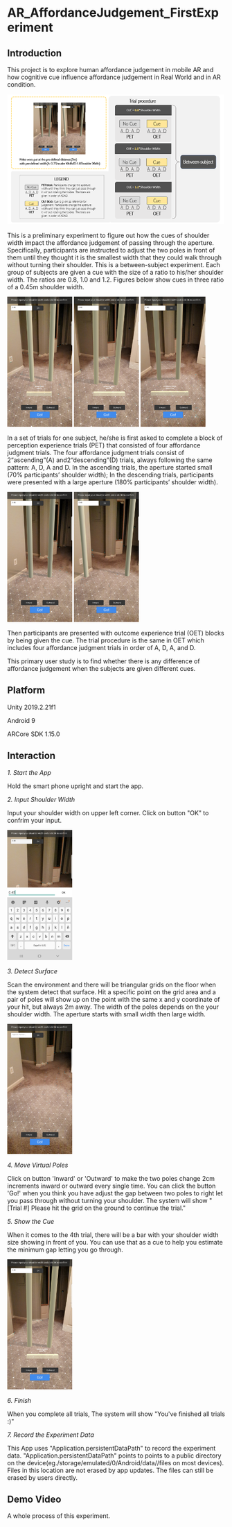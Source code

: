 # AR_AffordanceJudgement_FirstExperiment

## Introduction
This project is to explore human affordance judgement in mobile AR and how cognitive cue influence affordance judgement in Real World and in AR condition.  

<img src="https://raw.githubusercontent.com/zy0531/AR_AffordanceJudgement_FirstExperiment/master/Capture/trial%20procedure.png" width="500" height="300"/>

This is a preliminary experiment to figure out how the cues of shoulder width impact the affordance judgement of passing through the aperture. Specifically, participants are instructed to adjust the two poles in front of them until they thought it is the smallest width that they could walk through without turning their shoulder. This is a between-subject experiment. Each group of subjects are given a cue with the size of a ratio to his/her shoulder width. The ratios are 0.8, 1.0 and 1.2. Figures below show cues in three ratio of a 0.45m shoulder width. 

<img src="https://raw.githubusercontent.com/zy0531/AR_AffordanceJudgement_FirstExperiment/master/Capture/AJFirstCueS.jpg" width="150" height="300"/>    <img src="https://raw.githubusercontent.com/zy0531/AR_AffordanceJudgement_FirstExperiment/master/Capture/AJFirstCueE.jpg" width="150" height="300"/>    <img src="https://raw.githubusercontent.com/zy0531/AR_AffordanceJudgement_FirstExperiment/master/Capture/AJFirstCueL.jpg" width="150" height="300"/>

In a set of trials for one subject, he/she is first asked to complete a block of perception experience trials (PET) that consisted of four affordance judgment trials. The four affordance judgment trials consist of 2“ascending”(A) and2“descending”(D) trials, always following the same pattern: A, D, A and D. In the ascending trials, the aperture started small (70% participants’ shoulder width); In the descending trials, participants were presented with a large aperture (180% participants’ shoulder width). 

<img src="https://github.com/zy0531/AR_AffordanceJudgement_FirstExperiment/blob/master/Capture/AJFirstCueE_Ascending.jpg" width="150" height="300"/>   <img src="https://github.com/zy0531/AR_AffordanceJudgement_FirstExperiment/blob/master/Capture/AJFirstCueE_Descending.jpg" width="150" height="300"/>


Then participants are presented with outcome experience trial (OET) blocks by being given the cue. The trial procedure is the same in OET which includes four affordance judgment trials in order of A, D, A, and D.

This primary user study is to find whether there is any difference of affordance judgement when the subjects are given different cues.

## Platform
Unity 2019.2.21f1

Android 9

ARCore SDK 1.15.0

## Interaction
*1. Start the App*

Hold the smart phone upright and start the app. 

*2. Input Shoulder Width*

Input your shoulder width on upper left corner. Click on button "OK" to confrim your input.

<img src="https://github.com/zy0531/AR_AffordanceJudgement_FirstExperiment/blob/master/Capture/AJFirstCueE_InputShoulderWidth.jpg" width="150" height="300"/>

*3. Detect Surface*

Scan the environment and there will be triangular grids on the floor when the system detect that surface. Hit a specific point on the grid area and a pair of poles will show up on the point with the same x and y coordinate of your hit, but always 2m away. The width of the poles depends on the your shoulder width. The aperture starts with small width then large width.

<img src="https://github.com/zy0531/AR_AffordanceJudgement_FirstExperiment/blob/master/Capture/AJFirstCueE_Grid.jpg" width="150" height="300"/>

*4. Move Virtual Poles*

Click on button 'Inward' or 'Outward' to make the two poles change 2cm increments inward or outward every single time.  You can click the button 'Go!' when you think you have adjust the gap between two poles to right let you pass through without turning your shoulder. The system will show "[Trial #] Please hit the grid on the ground to continue the trial." 

*5. Show the Cue*

When it comes to the 4th trial, there will be a bar with your shoulder width size showing in front of you. You can use that as a cue to help you estimate the minimum gap letting you go through.

<img src="https://github.com/zy0531/AR_AffordanceJudgement_FirstExperiment/blob/master/Capture/AJFirstCueE.jpg" width="150" height="300"/>

*6. Finish*

When you complete all trials, The system will show "You've finished all trials :)" 

*7. Record the Experiment Data*

This App uses "Application.persistentDataPath" to record the experiment data.  "Application.persistentDataPath" points to points to a public directory on the device(eg./storage/emulated/0/Android/data/<packagename>/files on most devices). Files in this location are not erased by app updates. The files can still be erased by users directly.

## Demo Video
A whole process of this experiment.
